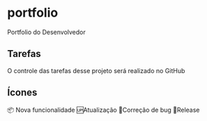 # portfolio

Portfolio do Desenvolvedor 

## Tarefas 

O controle das tarefas desse projeto será realizado no GitHub

## Ícones
:package: Nova funcionalidade
:up:Atualização
:bug:Correção de bug
:checkered_flag:Release